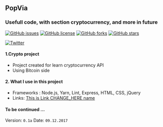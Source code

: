 ## PopVia
### Usefull code, with section cryptocurrency, and more in future
[![GitHub issues](https://img.shields.io/github/issues/EvilEpicCoder/PopVia.svg)](https://github.com/EvilEpicCoder/PopVia/issues)
[![GitHub license](https://img.shields.io/github/license/EvilEpicCoder/PopVia.svg)](https://github.com/EvilEpicCoder/PopVia)
[![GitHub forks](https://img.shields.io/github/forks/EvilEpicCoder/PopVia.svg)](https://github.com/EvilEpicCoder/PopVia/network)
[![GitHub stars](https://img.shields.io/github/stars/EvilEpicCoder/PopVia.svg)](https://github.com/EvilEpicCoder/PopVia/stargazers)

[![Twitter](https://img.shields.io/twitter/url/https/github.com/EvilEpicCoder/PopVia.svg?style=social)](https://twitter.com/intent/tweet?text=Wow:&url=https%3A%2F%2Fgithub.com%2FEvilEpicCoder%2FPopVia)

#### 1.Crypto project
 * Project created for learn cryptocurrency API
 * Using Bitcoin side
#### 2. What I use in this project
 * Frameworks : Node.js, Yarn, Lint, Express, HTML, CSS, jQuery
 * Links: [This is Link CHANGE_HERE name](https://www.CHANGE_HERE)
#### To be continued ...

  Version: `0.1a`
  Date: `09.12.2017`
